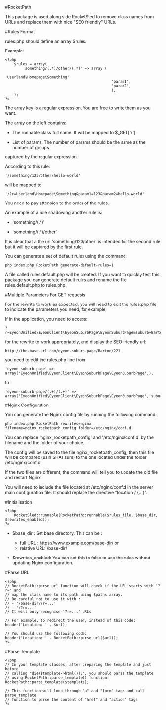 #RocketPath

This package is used along side RocketSled to remove class names from URLs
and replace them with nice "SEO friendly" URLs.

#Rules Format

rules.php should define an array $rules.

Example:

	<?php
		$rules = array(
			'something/(.*)/other/(.*)' => array (
													'Userland\Homepage\Something'
													'param1',
													'param2',
													),
		);
	?>

The array key is a regular expression. You are free to write them as you want.

The array on the left contains:

* The runnable class full name. It will be mapped to $_GET['r']

* List of params. The number of params should be the same as the number of groups

captured by the regular expression.

According to this rule:

	'/something/123/other/hello-world'

will be mapped to

	'/?r=Userland\Homepage\Something&param1=123&param2=hello-world'

You need to pay attension to the order of the rules.

An example of a rule shadowing another rule is:

* 'something/(.*)'

* 'something/(.*)/other'

It is clear that a the url 'something/123/other' is intended for the second rule
but it will be captured by the first rule.

You can generate a set of default rules using the command:

	php index.php RocketPath generate-default-rules=1

A file called rules.default.php will be created. If you want to quickly test this package
you can generate default rules and rename the file rules.default.php to rules.php.

#Multiple Parameters For GET requests

For the rewrite to work as expected, you will need to edit the rules.php file to indicate
the parameters you need, for example;

If in the application, you need to access:

	?r=EyeonUnified\EyeonClient\EyeonSuburbPage\EyeonSuburbPage&suburb=Barton&postcode=221

for the rewrite to work appropriately, and display the SEO friendly url:

	http://the.base.url.com/eyeon-suburb-page/Barton/221

you need to edit the rules.php line from

	'eyeon-suburb-page' => array('EyeonUnified\EyeonClient\EyeonSuburbPage\EyeonSuburbPage',),

to

	'eyeon-suburb-page/(.+)/(.+)' => array('EyeonUnified\EyeonClient\EyeonSuburbPage\EyeonSuburbPage','suburb','postcode',),

#Nginx Configuration

You can generate the Nginx config file by running the following command:

	php index.php RocketPath rewrites=nginx filename=nginx_rocketpath_config folder=/etc/nginx/conf.d

You can replace 'nginx_rocketpath_config' and '/etc/nginx/conf.d' by the filename and the folder
of your choice.

The config will be saved to the file nginx_rocketpath_config, then this file will
be compared (usin SHA1 sum) to the one located under the folder /etc/nginx/conf.d.

If the two files are different, the command will tell you to update the old file
and restart Nginx.

You will need to include the file located at /etc/nginx/conf.d in the server main
configuration file. It should replace the directive "location / {...}".

#Initialisation

	<?php
		RocketSled::runnable(RocketPath::runnable($rules_file, $base_dir, $rewrites_enabled));
	?>

* $base_dir : Set base directory. This can be :
	- full URL : https://www.example.com/base-dir/ or
	- relative URL: /base-dir/

* $rewrites_enabled: You can set this to false to use the rules without updating
Nginx configuration.

#Parse URL

	<?php
	// RocketPath::parse_url function will check if the URL starts with '?r=' and
	// map the class name to its path using $paths array.
	// Be careful not to use it with :
	// - '/base-dir/?r=...'
	// - '/?r=...'
	// It will only recognise '?r=...' URLs

	// For example, to redirect the user, instead of this code:
	header('Location: ' . $url);

	// You should use the following code:
	header('Location: ' . RocketPath::parse_url($url));
	?>

#Parse Template

	<?php
	// In your template classes, after preparing the template and just before
	// calling "die($template->html());", you should parse the template
	// using RocketPath::parse_template() function:
	RocketPath::parse_template($template);

	// This function will loop through "a" and "form" tags and call parse_template
	// function to parse the content of "href" and "action" tags
	?>


